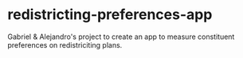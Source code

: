 # redistricting-preferences-app
Gabriel &amp; Alejandro's project to create an app to measure constituent preferences on redistriciting plans.
